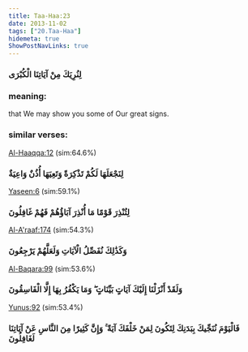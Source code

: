 ```yaml
---
title: Taa-Haa:23
date: 2013-11-02
tags: ["20.Taa-Haa"]
hidemeta: true 
ShowPostNavLinks: true 
---
```

### لِنُرِيَكَ مِنْ آيَاتِنَا الْكُبْرَى
### meaning: 
that We may show you some of Our great signs.
### similar verses: 

[Al-Haaqqa:12](/69/12) (sim:64.6%)

### لِنَجْعَلَهَا لَكُمْ تَذْكِرَةً وَتَعِيَهَا أُذُنٌ وَاعِيَةٌ

[Yaseen:6](/36/6) (sim:59.1%)

### لِتُنْذِرَ قَوْمًا مَا أُنْذِرَ آبَاؤُهُمْ فَهُمْ غَافِلُونَ

[Al-A'raaf:174](/7/174) (sim:54.3%)

### وَكَذَٰلِكَ نُفَصِّلُ الْآيَاتِ وَلَعَلَّهُمْ يَرْجِعُونَ

[Al-Baqara:99](/2/99) (sim:53.6%)

### وَلَقَدْ أَنْزَلْنَا إِلَيْكَ آيَاتٍ بَيِّنَاتٍ ۖ وَمَا يَكْفُرُ بِهَا إِلَّا الْفَاسِقُونَ

[Yunus:92](/10/92) (sim:53.4%)

### فَالْيَوْمَ نُنَجِّيكَ بِبَدَنِكَ لِتَكُونَ لِمَنْ خَلْفَكَ آيَةً ۚ وَإِنَّ كَثِيرًا مِنَ النَّاسِ عَنْ آيَاتِنَا لَغَافِلُونَ
